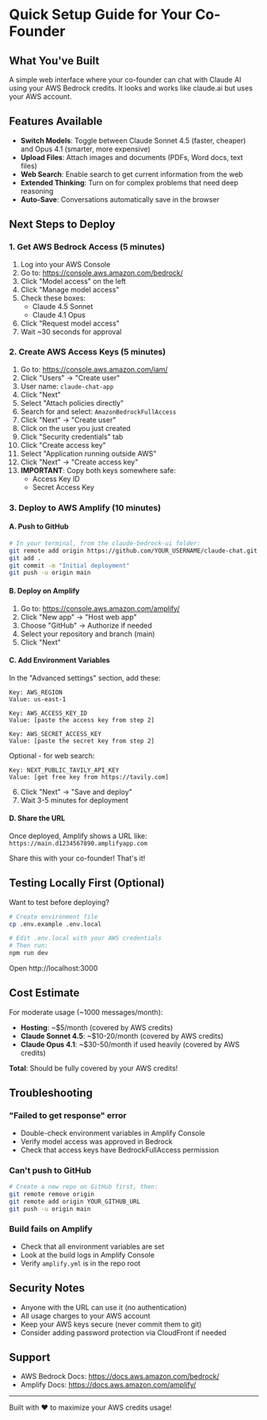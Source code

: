 # Quick Setup Guide for Your Co-Founder

## What You've Built

A simple web interface where your co-founder can chat with Claude AI using your AWS Bedrock credits. It looks and works like claude.ai but uses your AWS account.

## Features Available

- **Switch Models**: Toggle between Claude Sonnet 4.5 (faster, cheaper) and Opus 4.1 (smarter, more expensive)
- **Upload Files**: Attach images and documents (PDFs, Word docs, text files)
- **Web Search**: Enable search to get current information from the web
- **Extended Thinking**: Turn on for complex problems that need deep reasoning
- **Auto-Save**: Conversations automatically save in the browser

## Next Steps to Deploy

### 1. Get AWS Bedrock Access (5 minutes)

1. Log into your AWS Console
2. Go to: https://console.aws.amazon.com/bedrock/
3. Click "Model access" on the left
4. Click "Manage model access"
5. Check these boxes:
   - Claude 4.5 Sonnet
   - Claude 4.1 Opus
6. Click "Request model access"
7. Wait ~30 seconds for approval

### 2. Create AWS Access Keys (5 minutes)

1. Go to: https://console.aws.amazon.com/iam/
2. Click "Users" → "Create user"
3. User name: `claude-chat-app`
4. Click "Next"
5. Select "Attach policies directly"
6. Search for and select: `AmazonBedrockFullAccess`
7. Click "Next" → "Create user"
8. Click on the user you just created
9. Click "Security credentials" tab
10. Click "Create access key"
11. Select "Application running outside AWS"
12. Click "Next" → "Create access key"
13. **IMPORTANT**: Copy both keys somewhere safe:
    - Access Key ID
    - Secret Access Key

### 3. Deploy to AWS Amplify (10 minutes)

#### A. Push to GitHub

```bash
# In your terminal, from the claude-bedrock-ui folder:
git remote add origin https://github.com/YOUR_USERNAME/claude-chat.git
git add .
git commit -m "Initial deployment"
git push -u origin main
```

#### B. Deploy on Amplify

1. Go to: https://console.aws.amazon.com/amplify/
2. Click "New app" → "Host web app"
3. Choose "GitHub" → Authorize if needed
4. Select your repository and branch (main)
5. Click "Next"

#### C. Add Environment Variables

In the "Advanced settings" section, add these:

```
Key: AWS_REGION
Value: us-east-1

Key: AWS_ACCESS_KEY_ID
Value: [paste the access key from step 2]

Key: AWS_SECRET_ACCESS_KEY
Value: [paste the secret key from step 2]
```

Optional - for web search:
```
Key: NEXT_PUBLIC_TAVILY_API_KEY
Value: [get free key from https://tavily.com]
```

6. Click "Next" → "Save and deploy"
7. Wait 3-5 minutes for deployment

#### D. Share the URL

Once deployed, Amplify shows a URL like:
`https://main.d1234567890.amplifyapp.com`

Share this with your co-founder! That's it!

## Testing Locally First (Optional)

Want to test before deploying?

```bash
# Create environment file
cp .env.example .env.local

# Edit .env.local with your AWS credentials
# Then run:
npm run dev
```

Open http://localhost:3000

## Cost Estimate

For moderate usage (~1000 messages/month):

- **Hosting**: ~$5/month (covered by AWS credits)
- **Claude Sonnet 4.5**: ~$10-20/month (covered by AWS credits)
- **Claude Opus 4.1**: ~$30-50/month if used heavily (covered by AWS credits)

**Total**: Should be fully covered by your AWS credits!

## Troubleshooting

### "Failed to get response" error
- Double-check environment variables in Amplify Console
- Verify model access was approved in Bedrock
- Check that access keys have BedrockFullAccess permission

### Can't push to GitHub
```bash
# Create a new repo on GitHub first, then:
git remote remove origin
git remote add origin YOUR_GITHUB_URL
git push -u origin main
```

### Build fails on Amplify
- Check that all environment variables are set
- Look at the build logs in Amplify Console
- Verify `amplify.yml` is in the repo root

## Security Notes

- Anyone with the URL can use it (no authentication)
- All usage charges to your AWS account
- Keep your AWS keys secure (never commit them to git)
- Consider adding password protection via CloudFront if needed

## Support

- AWS Bedrock Docs: https://docs.aws.amazon.com/bedrock/
- Amplify Docs: https://docs.aws.amazon.com/amplify/

---

Built with ❤️ to maximize your AWS credits usage!
